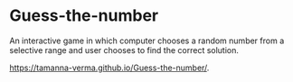 # Guess-the-number
An interactive game in which computer chooses a random number from a selective range and user chooses to find the correct solution.

https://tamanna-verma.github.io/Guess-the-number/.
